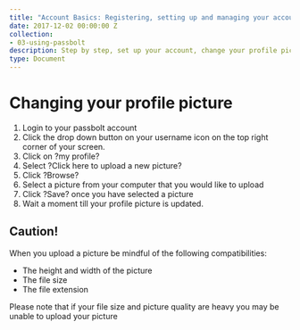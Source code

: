 ```yaml
---
title: "Account Basics: Registering, setting up and managing your account"
date: 2017-12-02 00:00:00 Z
collection:
- 03-using-passbolt
description: Step by step, set up your account, change your profile pic, manage your account.
type: Document
---
```


# Changing your profile picture
1. Login to your passbolt account
2. Click the drop down button on your username icon on the top right corner of your screen.
3. Click on ?my profile?
4. Select ?Click here  to upload a new picture?
5. Click ?Browse?
6. Select a picture from your computer that you would like to upload
7. Click ?Save? once you have selected a picture
8. Wait a moment till your profile picture is updated.

## Caution!
When you upload a picture be mindful of the following compatibilities:
* The height and width of the picture
* The file size
* The file extension

Please note that if your file size and picture quality are heavy you may be unable to upload your picture
